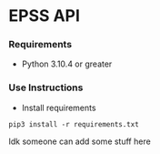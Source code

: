 # EPSS API

### Requirements
- Python 3.10.4 or greater

### Use Instructions
- Install requirements
```
pip3 install -r requirements.txt
```

Idk someone can add some stuff here